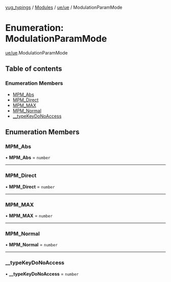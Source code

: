 [yug_typings](../README.md) / [Modules](../modules.md) / [ue/ue](../modules/ue_ue.md) / ModulationParamMode

# Enumeration: ModulationParamMode

[ue/ue](../modules/ue_ue.md).ModulationParamMode

## Table of contents

### Enumeration Members

- [MPM\_Abs](ue_ue.ModulationParamMode.md#mpm_abs)
- [MPM\_Direct](ue_ue.ModulationParamMode.md#mpm_direct)
- [MPM\_MAX](ue_ue.ModulationParamMode.md#mpm_max)
- [MPM\_Normal](ue_ue.ModulationParamMode.md#mpm_normal)
- [\_\_typeKeyDoNoAccess](ue_ue.ModulationParamMode.md#__typekeydonoaccess)

## Enumeration Members

### MPM\_Abs

• **MPM\_Abs** = `number`

___

### MPM\_Direct

• **MPM\_Direct** = `number`

___

### MPM\_MAX

• **MPM\_MAX** = `number`

___

### MPM\_Normal

• **MPM\_Normal** = `number`

___

### \_\_typeKeyDoNoAccess

• **\_\_typeKeyDoNoAccess** = `number`

